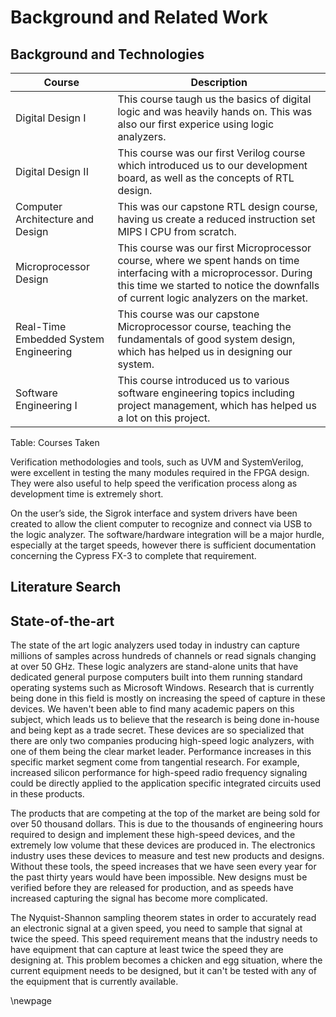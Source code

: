 # Background and Related Work #

## Background and Technologies ##

<!-- [Provide the necessary background of this project, including concepts and knowledge (e.g design patterns, asynchronous programming, project estimation, scientific and mathematical theories), along with technologies (e.g. PhP, MySql). In addition, provide an updated table of courses you have taken that you applied to the project and how you applied them.] -->



| Course | Description | 
| --- | ------- |
| Digital Design I | This course taugh us the basics of digital logic and was heavily hands on. This was also our first experice using logic analyzers. |
| Digital Design II | This course was our first Verilog course which introduced us to our development board, as well as the concepts of RTL design. |
| Computer Architecture and Design | This was our capstone RTL design course, having us create a reduced instruction set MIPS I CPU from scratch. |
| Microprocessor Design | This course was our first Microprocessor course, where we spent hands on time interfacing with a microprocessor. During this time we started to notice the downfalls of current logic analyzers on the market. |
| Real-Time Embedded System Engineering | This course was our capstone Microprocessor course, teaching the fundamentals of good system design, which has helped us in designing our system. |
| Software Engineering I | This course introduced us to various software engineering topics including project management, which has helped us a lot on this project. |
Table: Courses Taken

Verification methodologies and tools, such as UVM and SystemVerilog, were excellent in testing the many modules required in the FPGA design. They were also useful to help speed the verification process along as development time is extremely short.

On the user’s side, the Sigrok interface and system drivers have been created to allow the client computer to recognize and connect via USB to the logic analyzer. The software/hardware integration will be a major hurdle, especially at the target speeds, however there is sufficient documentation concerning the Cypress FX-3 to complete that requirement.

## Literature Search ##

<!-- [Similarly, present your updated literature search adding to those that you explained in Chapter 1 of 195A workbook.] -->

## State-of-the-art ##

<!-- [A smaller, one page summary follows the literature review. Please refer to ‘State-of-the-Art Summary’ section in Chapter 1 of 195A workbook. You should provide an updated state-of-the-art summary here.]  -->

The state of the art logic analyzers used today in industry can capture millions of samples across hundreds of channels or read signals changing at over 50 GHz. These logic analyzers are stand-alone units that have dedicated general purpose computers built into them running standard operating systems such as Microsoft Windows. Research that is currently being done in this field is mostly on increasing the speed of capture in these devices. We haven't been able to find many academic papers on this subject, which leads us to believe that the research is being done in-house and being kept as a trade secret. These devices are so specialized that there are only two companies producing high-speed logic analyzers, with one of them being the clear market leader. Performance increases in this specific market segment come from tangential research. For example, increased silicon performance for high-speed radio frequency signaling could be directly applied to the application specific integrated circuits used in these products.

The products that are competing at the top of the market are being sold for over 50 thousand dollars. This is due to the thousands of engineering hours required to design and implement these high-speed devices, and the extremely low volume that these devices are produced in. The electronics industry uses these devices to measure and test new products and designs. Without these tools, the speed increases that we have seen every year for the past thirty years would have been impossible. New designs must be verified before they are released for production, and as speeds have increased capturing the signal has become more complicated.

The Nyquist-Shannon sampling theorem states in order to accurately read an electronic signal at a given speed, you need to sample that signal at twice the speed. This speed requirement means that the industry needs to have equipment that can capture at least twice the speed they are designing at. This problem becomes a chicken and egg situation, where the current equipment needs to be designed, but it can't be tested with any of the equipment that is currently available.

\newpage